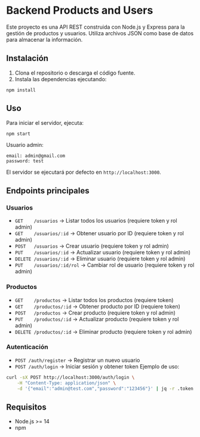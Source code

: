 # Backend Products and Users

Este proyecto es una API REST construida con Node.js y Express para la gestión de productos y usuarios. Utiliza archivos JSON como base de datos para almacenar la información.

## Instalación

1. Clona el repositorio o descarga el código fuente.
2. Instala las dependencias ejecutando:

```
npm install
```

## Uso

Para iniciar el servidor, ejecuta:

```
npm start
```

Usuario admin:
```
email: admin@gmail.com
password: test
```

El servidor se ejecutará por defecto en `http://localhost:3000`.

## Endpoints principales

### Usuarios

- `GET    /usuarios`           → Listar todos los usuarios (requiere token y rol admin)
- `GET    /usuarios/:id`       → Obtener usuario por ID (requiere token y rol admin)
- `POST   /usuarios`           → Crear usuario (requiere token y rol admin)
- `PUT    /usuarios/:id`       → Actualizar usuario (requiere token y rol admin)
- `DELETE /usuarios/:id`       → Eliminar usuario (requiere token y rol admin)
- `PUT    /usuarios/:id/rol`   → Cambiar rol de usuario (requiere token y rol admin)

### Productos

- `GET    /productos`          → Listar todos los productos (requiere token)
- `GET    /productos/:id`      → Obtener producto por ID (requiere token)
- `POST   /productos`          → Crear producto (requiere token y rol admin)
- `PUT    /productos/:id`      → Actualizar producto (requiere token y rol admin)
- `DELETE /productos/:id`      → Eliminar producto (requiere token y rol admin)

### Autenticación
- `POST /auth/register`        → Registrar un nuevo usuario
- `POST /auth/login`           → Iniciar sesión y obtener token
Ejemplo de uso:

```bash
curl -sX POST http://localhost:3000/auth/login \
    -H "Content-Type: application/json" \
    -d '{"email":"admin@test.com","password":"123456"}' | jq -r .token
```

## Requisitos
- Node.js >= 14
- npm

